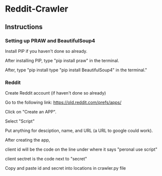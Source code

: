 # Reddit-Crawler

## Instructions 

### Setting up PRAW and BeautifulSoup4

Install PIP if you haven't done so already. 

After installing PIP, type "pip install praw" in the terminal.

 After, type "pip install  type "pip install BeautifulSoup4" in the terminal."


### Reddit
Create Reddit account (if haven't done so already)

Go to the following link: https://old.reddit.com/prefs/apps/

Click on "Create an APP".

Select "Script" 

Put anything for desciption, name, and URL (a URL to google could work).

After creating the app, 

client id will be the code on the line under where it says "peronal use script"

client sectret is the code next to "secret"

Copy and paste id and secret into locations in crawler.py file

